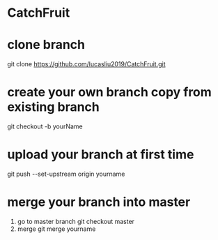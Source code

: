 # CatchFruit

# clone branch
git clone https://github.com/lucasliu2019/CatchFruit.git

# create your own branch copy from existing branch
git checkout -b yourName

# upload your branch at first time
git push --set-upstream origin yourname

# merge your branch into master
1. go to master branch
git checkout master
2. merge
git merge yourname
